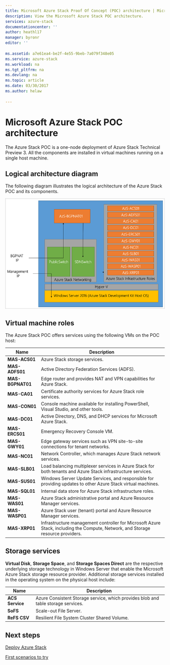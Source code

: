 ```yaml
---
title: Microsoft Azure Stack Proof Of Concept (POC) architecture | Microsoft Docs
description: View the Microsoft Azure Stack POC architecture.
services: azure-stack
documentationcenter: ''
author: heathl17
manager: byronr
editor: ''

ms.assetid: a7e61ea4-be2f-4e55-9beb-7a079f348e05
ms.service: azure-stack
ms.workload: na
ms.tgt_pltfrm: na
ms.devlang: na
ms.topic: article
ms.date: 03/30/2017
ms.author: helaw

---
```

# Microsoft Azure Stack POC architecture
The Azure Stack POC is a one-node deployment of Azure Stack Technical Preview 3. All the components are installed in virtual machines running on a single host machine. 

## Logical architecture diagram
The following diagram illustrates the logical architecture of the Azure Stack POC and its components.

![](media/azure-stack-architecture/image1.png)

## Virtual machine roles
The Azure Stack POC offers services using the following VMs on the POC host:

| Name | Description |
| ----- | ----- |
| **MAS-ACS01** | Azure Stack storage services.|
| **MAS-ADFS01** | Active Directory Federation Services (ADFS).  |
| **MAS-BGPNAT01** | Edge router and provides NAT and VPN capabilities for Azure Stack. |
| **MAS-CA01** | Certificate authority services for Azure Stack role services.|
| **MAS-CON01** | Console machine available for installing PowerShell, Visual Studio, and other tools.|
| **MAS-DC01** | Active Directory, DNS, and DHCP services for Microsoft Azure Stack.|
| **MAS-ERCS01** | Emergency Recovery Console VM. |
| **MAS-GWY01** | Edge gateway services such as VPN site-to-site connections for tenant networks.|
| **MAS-NC01** | Network Controller, which manages Azure Stack network services.  |
| **MAS-SLB01** | Load balancing multiplexer services in Azure Stack for both tenants and Azure Stack infrastructure services.  |
| **MAS-SUS01** | Windows Server Update Services, and responsible for providing updates to other Azure Stack virtual machines.|
| **MAS-SQL01** | Internal data store for Azure Stack infrastructure roles.  |
| **MAS-WAS01** | Azure Stack administrative portal and Azure Resource Manager services.|
| **MAS-WASP01**| Azure Stack user (tenant) portal and Azure Resource Manager services.|
| **MAS-XRP01** | Infrastructure management controller for Microsoft Azure Stack, including the Compute, Network, and Storage resource providers.|

## Storage services
**Virtual Disk**, **Storage Space**, and **Storage Spaces Direct** are the respective underlying storage technology in Windows Server that enable the Microsoft Azure Stack storage resource provider.  Additional storage services installed in the operating system on the physical host include:

| Name | Description |
| ----- | ----- |
| **ACS Service** | Azure Consistent Storage service, which provides blob and table storage services. |
| **SoFS** | Scale-out File Server.|
| **ReFS CSV** |Resilient File System Cluster Shared Volume.|


## Next steps
[Deploy Azure Stack](azure-stack-deploy.md)

[First scenarios to try](azure-stack-first-scenarios.md)

